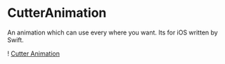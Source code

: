 # CutterAnimation
An animation which can use every where you want. Its for iOS written by Swift.

! [Cutter Animation](https://github.com/enakip/CutterAnimation/blob/main/My_Cutter_Animation.gif)
